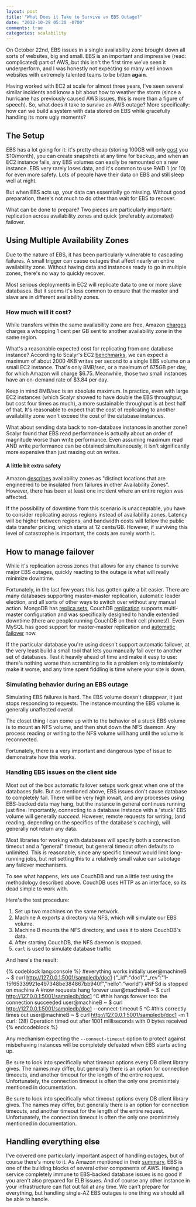 ```yaml
---
layout: post
title: "What Does it Take to Survive an EBS Outage?"
date: "2012-10-29 05:30 -0700"
comments: true
categories: scalability
---
```

On October 22nd, EBS issues in a single availability zone brought down all sorts of websites, big and small.
EBS is an important and impressive (read: complicated) part of AWS, but this isn't the first time we've seen it underperform, and I was honestly not expecting so many well known websites with extremely talented teams to be bitten __again__.

Having worked with EC2 at scale for almost three years, I've seen several similar incidents and know a bit about how to weather the storm (since a hurricane has previously caused AWS issues, this is more than a figure of speech).
So, what does it take to survive an AWS outage? More specifically: how can we build a system with data stored on EBS while gracefully handling its more ugly moments?

## The Setup

EBS has a lot going for it: it's pretty cheap (storing 100GB will only [cost](http://aws.amazon.com/ebs/) you $10/month), you can create snapshots at any time for backup, and when an EC2 instance fails, any EBS volumes can easily be remounted on a new instance.
EBS very rarely loses data, and it's common to use RAID 1 (or 10) for even more safety.
Lots of people have their data on EBS and still sleep well at night.

But when EBS acts up, your data can essentially go missing.
Without good preparation, there's not much to do other than wait for EBS to recover.

What can be done to prepare?
Two pieces are particularly important: replication across availability zones and quick (preferably automated) failover.

## Using Multiple Availability Zones

Due to the nature of EBS, it has been particularly vulnerable to cascading failures.
A small trigger can cause outages that affect nearly an entire availability zone.
Without having data and instances ready to go in multiple zones, there's no way to quickly recover.

Most serious deployments in EC2 will replicate data to one or more slave databases. But it seems it's less common to ensure that the master and slave are in different availability zones.

### How much will it cost?

While transfers within the same availability zone are free, Amazon [charges](http://aws.amazon.com/ec2/pricing/) charges a whopping 1 cent per GB sent to another availability zone in the same region.

What's a reasonable expected cost for replicating from one database instance?
According to Scalyr's EC2 [benchmarks](http://blog.scalyr.com/2012/10/16/a-systematic-look-at-ec2-io/), we can expect a maximum of about 2000 4KB writes per second to a single EBS volume on a small EC2 instance.
That's only 8MB/sec, or a maximum of 675GB per day, for which Amazon will charge $6.75.
Meanwhile, those two small instances have an on-demand rate of $3.84 per day.

Keep in mind 8MB/sec is an absolute maximum. In practice, even with large EC2 instances (which Scalyr showed to have double the EBS throughput, but cost four times as much), a more sustainable throughput is at best half of that.
It's reasonable to expect that the cost of replicating to another availability zone won't exceed the cost of the database instances.

What about sending data back to non-database instances in another zone?
Scalyr found that EBS read performance is actually about an order of magnitude worse than write performance.
Even assuming maximum read AND write performance can be obtained simultaneously, it isn't significantly more expensive than just maxing out on writes.

#### A little bit extra safety

Amazon [describes](http://aws.amazon.com/ec2/#features) availability zones as "distinct locations that are engineered to be insulated from failures in other Availability Zones".
However, there has been at least one incident where an entire region was affected.

If the possibility of downtime from this scenario is unacceptable, you have to consider replicating across regions instead of availability zones.
Latency will be higher between regions, and bandwidth costs will follow the public data transfer pricing, which starts at 12 cents/GB.
However, if surviving this level of catastrophe is important, the costs are surely worth it.

## How to manage failover

While it's replication across zones that allows for any chance to survive major EBS outages, quickly reacting to the outage is what will really minimize downtime.

Fortunately, in the last few years this has gotten quite a bit easier.
There are many databases supporting master-master replication, automatic leader election, and all sorts of other ways to switch over without any manual action.
MongoDB has [replica sets](http://www.mongodb.org/display/DOCS/Replica+Sets), CouchDB [replication](http://wiki.apache.org/couchdb/How_to_replicate_a_database) supports multi-master configuration and was specifically designed to handle extended downtime (there are people running CouchDB on their cell phones!).
Even MySQL has good support for master-master replication and [automatic failover](http://code.google.com/p/mysql-master-ha/) now.

If the particular database you're using doesn't support automatic failover, at the very least build a small tool that lets you manually fail over to another set of databases.
Test it heavily ahead of time and make it easy to use: there's nothing worse than scrambling to fix a problem only to mistakenly make it worse, and any time spent fiddling is time where your site is down.

### Simulating behavior during an EBS outage

Simulating EBS failures is hard.
The EBS volume doesn't disappear, it just stops responding to requests.
The instance mounting the EBS volume is generally unaffected overall.

The closet thing I can come up with to the behavior of a stuck EBS volume is to mount an NFS volume,  and then shut down the NFS daemon.
Any process reading or writing to the NFS volume will hang until the volume is reconnected.

Fortunately, there is a very important and dangerous type of issue to demonstrate how this works.

### Handling EBS issues on the client side

Most out of the box automatic failover setups work great when one of the databases _fails_.
But as mentioned above, EBS issues don't cause database to completely fail.
There will be very high iowait, and any processes using EBS-backed data may hang, but the instance in general continues running just fine.
Importantly, connecting to a database instance with a 'stuck' EBS volume will generally _succeed_.
However, remote requests for writing, (and reading, depending on the specifics of the database's caching), will generally not return any data.

Most libraries for working with databases will specify both a connection timeout and a "general" timeout, but general timeout often defaults to unlimited.
This is reasonable, since any specific timeout would limit long-running jobs, but not setting this to a relatively small value can sabotage any failover mechanisms.

To see what happens, lets use CouchDB and run a little test using the methodology described above.
CouchDB uses HTTP as an interface, so its dead simple to work with.

Here's the test procedure:

1. Set up two machines on the same network.
2. Machine A exports a directory via NFS, which will simulate our EBS volume.
3. Machine B mounts the NFS directory, and uses it to store CouchDB's data.
4. After starting CouchDB, the NFS daemon is stopped.
5. `curl` is used to simulate database traffic

And here's the result:

{% codeblock lang:console %}
#everything works initially
user@machineB ~ $ curl http://127.0.0.1:5001/sampledb/doc1
{"_id":"doc1","_rev":"1-15f65339921e497348be384867bb940f","hello":"world"}
#NFSd is stopped on machine A
#now requests hang forever
user@machineB ~ $ curl http://127.0.0.1:5001/sampledb/doc1
^C
#this hangs forever too: the connection succeeded
user@machineB ~ $ curl http://127.0.0.1:5001/sampledb/doc1 --connect-timeout 5
^C
#this correctly times out
user@machineB ~ $ curl http://127.0.0.1:5001/sampledb/doc1 -m 1
curl: (28) Operation timed out after 1001 milliseconds with 0 bytes received
{% endcodeblock %}

Any mechanism expecting the `--connect-timeout` option to protect against misbehaving instances will be completely defeated when EBS starts acting up.

Be sure to look into specifically what timeout options every DB client library gives.
The names may differ, but generally there is an option for connection timeouts, and another timeout for the length of the entire request.
Unfortunately, the connection timeout is often the only one prominintely mentioned in documentation.

Be sure to look into specifically what timeout options every DB client library gives.
The names may differ, but generally there is an option for connection timeouts, and another timeout for the length of the entire request.
Unfortunately, the connection timeout is often the only one prominintely mentioned in documentation.

## Handling everything else

I've covered one particularly important aspect of handling outages, but of course there's more to it.
As Amazon mentioned in their [summary](https://aws.amazon.com/message/680342/), EBS is one of the building blocks of several other components of AWS.
Having a service completely immune to EBS-backed database issues is no good if you aren't also prepared for ELB issues.
And of course any other instance in your infrastructure can flat out fail at any time.
We can't prepare for everything, but handling single-AZ EBS outages is one thing we should all be able to handle.
